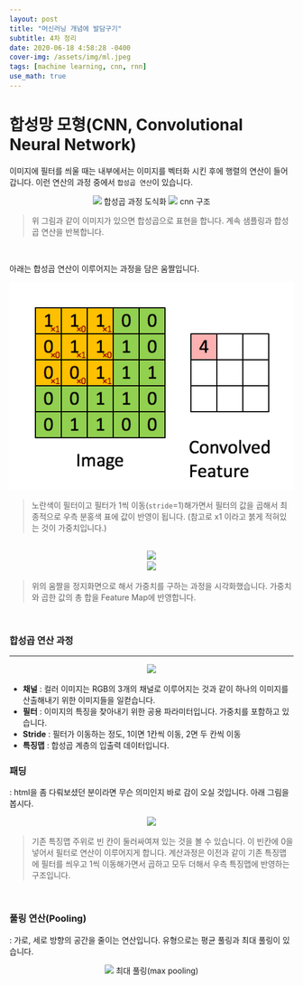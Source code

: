 ```yaml
---
layout: post
title: "머신러닝 개념에 발담구기"
subtitle: 4차 정리
date: 2020-06-18 4:58:28 -0400
cover-img: /assets/img/ml.jpeg
tags: [machine learning, cnn, rnn]
use_math: true
---
```


# 합성망 모형(CNN, Convolutional Neural Network)

이미지에 필터를 씌울 때는 내부에서는 이미지를 벡터화 시킨 후에 행렬의 연산이 들어갑니다. 이런 연산의 과정 중에서 `합성곱 연산`이 있습니다.

<center>
<img src="https://user-images.githubusercontent.com/37768791/84994105-26ec2b80-b185-11ea-9f46-b4117dd5a25c.png">
합성곱 과정 도식화
<img src="https://user-images.githubusercontent.com/37768791/84997121-1ccc2c00-b189-11ea-9196-46dd14d4fa2f.png">
cnn 구조
</center>

> 위 그림과 같이 이미지가 있으면 합성곱으로 표현을 합니다. 계속 샘플링과 합성곱 연산을 반복합니다.

<br>

아래는 합성곱 연산이 이루어지는 과정을 담은 움짤입니다.

<center>
<img src="../assets/img/Convolution_schematic.gif">
</center>

> 노란색이 필터이고 필터가 1씩 이동(`stride`=1)해가면서 필터의 값을 곱해서 최종적으로 우측 분홍색 표에 값이 반영이 됩니다. (참고로 x1 이라고 붉게 적혀있는 것이 가중치입니다.)

<br>

<center>
<img src="https://user-images.githubusercontent.com/37768791/84996669-8c8de700-b188-11ea-95c2-ca28785184dc.png">
</center>
<center>
<img src="https://user-images.githubusercontent.com/37768791/84996401-2ef99a80-b188-11ea-9040-2b91d8c3c0d2.png">
</center>

> 위의 움짤을 정지화면으로 해서 가중치를 구하는 과정을 시각화했습니다. 가중치와 곱한 값의 총 합을 Feature Map에 반영합니다.

<br>

### 합성곱 연산 과정

---

<center>
<img src="https://user-images.githubusercontent.com/37768791/84996861-c9f27480-b188-11ea-96e1-c84188a7add4.png">
</center>

- **채널** : 컬러 이미지는 RGB의 3개의 채널로 이루어지는 것과 같이 하나의 이미지를 산출해내기 위한 이미지들을 일컫습니다.
- **필터** : 이미지의 특징을 찾아내기 위한 공용 파라미터입니다. 가중치를 포함하고 있습니다.
- **Stride** : 필터가 이동하는 정도, 1이면 1칸씩 이동, 2면 두 칸씩 이동
- **특징맵** : 합성곱 계층의 입출력 데이터입니다.

### 패딩

: html을 좀 다뤄보셨던 분이라면 무슨 의미인지 바로 감이 오실 것입니다. 아래 그림을 봅시다.

<center>
<img src="https://user-images.githubusercontent.com/37768791/84997648-d0cdb700-b189-11ea-869e-972997bbefb8.png">
</center>

> 기존 특징맵 주위로 빈 칸이 둘러싸여져 있는 것을 볼 수 있습니다. 이 빈칸에 0을 넣어서 필터로 연산이 이루어지게 합니다. 계산과정은 이전과 같이 기존 특징맵에 필터를 씌우고 1씩 이동해가면서 곱하고 모두 더해서 우측 특징맵에 반영하는 구조입니다.

<br>

### 풀링 연산(Pooling)

: 가로, 세로 방향의 공간을 줄이는 연산입니다. 유형으로는 평균 풀링과 최대 풀링이 있습니다.

<center>
<img src="https://user-images.githubusercontent.com/37768791/84998198-7d0f9d80-b18a-11ea-8bd1-e5ec7257ada9.png">
최대 풀링(max pooling)
</center>
